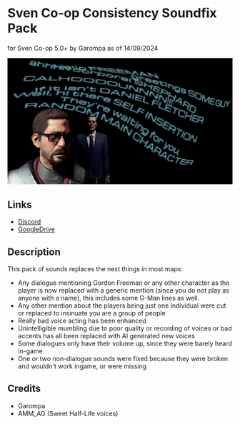 # Sven Co-op Consistency Soundfix Pack
for Sven Co-op 5.0+ by Garompa as of 14/09/2024

![soundfixes](https://github.com/GarompaEstomper/Sven_Sound_Fixes_pack/blob/main/soundfixes.jpg)

## Links

- [Discord](https://discord.com/channels/170051548284583937/1308549934311542854)
- [GoogleDrive](https://drive.google.com/file/d/1KADgSvjjHHQiBg-Tpfxg9s-xMYO4ZpnQ/view?usp=sharing)

## Description

This pack of sounds replaces the next things in most maps:

* Any dialogue mentioning Gordon Freeman or any other character as the player is now replaced with a generic mention (since you do not play as anyone with a name), this includes some G-Man lines as well.
* Any other mention about the players being just one individual were cut or replaced to insinuate you are a group of people
* Really bad voice acting has been enhanced
* Unintelligible mumbling due to poor quality or recording of voices or bad accents has all been replaced with AI generated new voices
* Some dialogues only have their volume up, since they were barely heard in-game
* One or two non-dialogue sounds were fixed because they were broken and wouldn't work ingame, or were missing


## Credits

* Garompa
* AMM_AG (Sweet Half-Life voices)
